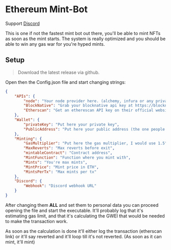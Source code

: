<h1> Ethereum Mint-Bot </h1>

Support [Discord](https://discord.gg/ezmint)

This is one if not the fastest mint bot out there, you'll be able to mint NFTs as soon as the mint starts. The system is really optimized and you should be able to win any gas war for you're hyped mints.


<h2> Setup </h2> 

> Download the latest release via github.

Open then the Config.json file and start changing strings:

```json
{
    "APIs": {
        "node": "Your node provider here. (alchemy, infura or any private)",
        "BlockNative": "Grab your blocknative api key at https://blocknative.com/",
        "Etherscan": "Get an etherescan API key on their official website, create an account and navigate to the API selection, create a new code and put it here."
    },
    "Wallet": {
        "privateKey": "Put here your private key",
        "PublicAddress": "Put here your public address (the one people send funds to) this is a security check to see if the public and private key match."
    },
    "Minting": {
        "GasMultiplier": "Put here the gas multiplier, I would use 1.5",
        "MaxReverts": "Max reverts before exit",
        "mintableContract": "Contract address",
        "MintFunction": "Function where you mint with",
        "Mints": "You're max mints",
        "MintPrice": "Mint price in ETH",
        "MintsPerTx": "Max mints per tx"
    },
    "Discord": {
        "Webhook": "Discord webhook URL"
    }
}
```

After changing them **ALL** and set them to personal data you can proceed opening the file and start the executable. It'll probably log that it's estimating gas limit, and that it's calculating the GWEI that would be needed to make the transaction work.

As soon as the calculation is done it'll either log the transaction (etherscan link) or it'll say reverted and it'll loop till it's not reverted. (As soon as it can mint, it'll mint)
